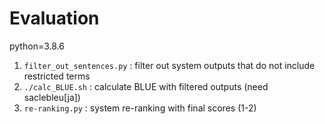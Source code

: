 # Evaluation

python=3.8.6

1. `filter_out_sentences.py` : filter out system outputs that do not include restricted terms
2. `./calc_BLUE.sh` : calculate BLUE with filtered outputs (need saclebleu[ja])
3. `re-ranking.py` : system re-ranking with final scores (1-2)
